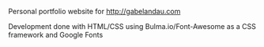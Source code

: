 Personal portfolio website for http://gabelandau.com

Development done with HTML/CSS using Bulma.io/Font-Awesome as a CSS framework and Google Fonts
